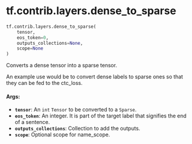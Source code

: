 <div itemscope itemtype="http://developers.google.com/ReferenceObject">
<meta itemprop="name" content="tf.contrib.layers.dense_to_sparse" />
<meta itemprop="path" content="Stable" />
</div>

# tf.contrib.layers.dense_to_sparse

``` python
tf.contrib.layers.dense_to_sparse(
    tensor,
    eos_token=0,
    outputs_collections=None,
    scope=None
)
```

Converts a dense tensor into a sparse tensor.

An example use would be to convert dense labels to sparse ones
so that they can be fed to the ctc_loss.

#### Args:

* <b>`tensor`</b>: An `int` `Tensor` to be converted to a `Sparse`.
* <b>`eos_token`</b>: An integer. It is part of the target label that signifies the
     end of a sentence.
* <b>`outputs_collections`</b>: Collection to add the outputs.
* <b>`scope`</b>: Optional scope for name_scope.